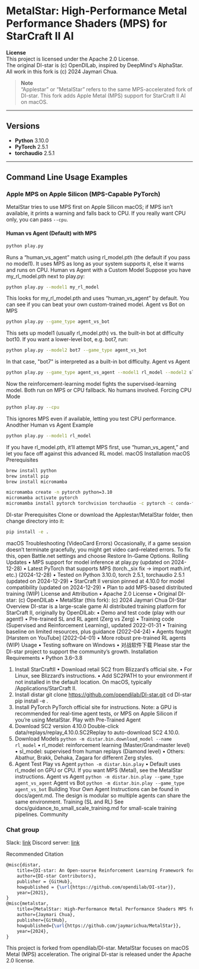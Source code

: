 # MetalStar: High-Performance Metal Performance Shaders (MPS) for StarCraft II AI
**License**  
This project is licensed under the Apache 2.0 License.  
The original DI-star is (c) OpenDILab, inspired by DeepMind's AlphaStar.  
All work in this fork is (c) 2024 Jaymari Chua.
> **Note**  
> “Applestar” or “MetalStar” refers to the same MPS-accelerated fork of DI-star. This fork adds Apple Metal (MPS) support for StarCraft II AI on macOS.
---
## Versions
- **Python** 3.10.0
- **PyTorch** 2.5.1
- **torchaudio** 2.5.1
---
## Command Line Usage Examples
### Apple MPS on Apple Silicon (MPS-Capable PyTorch)
MetalStar tries to use MPS first on Apple Silicon macOS; if MPS isn’t available, it prints a warning and falls back to CPU. If you really want CPU only, you can pass `--cpu`.
#### Human vs Agent (Default) with MPS
```bash
python play.py
```
Runs a “human_vs_agent” match using rl_model.pth (the default if you pass no model1). It uses MPS as long as your system supports it, else it warns and runs on CPU.
Human vs Agent with a Custom Model
Suppose you have my_rl_model.pth next to play.py:
```bash
python play.py --model1 my_rl_model
```
This looks for my_rl_model.pth and uses “human_vs_agent” by default. You can see if you can beat your own custom-trained model.
Agent vs Bot on MPS
```bash
python play.py --game_type agent_vs_bot
```
This sets up model1 (usually rl_model.pth) vs. the built-in bot at difficulty bot10. If you want a lower-level bot, e.g. bot7, run:
```bash
python play.py --model2 bot7 --game_type agent_vs_bot
```
In that case, "bot7" is interpreted as a built-in bot difficulty.
Agent vs Agent
```bash
python play.py --game_type agent_vs_agent --model1 rl_model --model2 sl_model
```
Now the reinforcement-learning model fights the supervised-learning model. Both run on MPS or CPU fallback. No humans involved.
Forcing CPU Mode
```bash
python play.py --cpu
```
This ignores MPS even if available, letting you test CPU performance.
Anodther Human vs Agent Example
```bash
python play.py --model1 rl_model
```
If you have rl_model.pth, it’ll attempt MPS first, use “human_vs_agent,” and let you face off against this advanced RL model.
macOS Installation
macOS Prerequisites
```bash
brew install python
brew install pip
brew install micromamba
```
```bash
micromamba create -n pytorch python=3.10
micromamba activate pytorch
micromamba install pytorch torchvision torchaudio -c pytorch -c conda-forge
```
DI-star Prerequisites
Clone or download the Applestar/MetalStar folder, then change directory into it:
```bash
pip install -e .
```
macOS Troubleshooting (VideoCard Errors)
Occasionally, if a game session doesn’t terminate gracefully, you might get video card–related errors. To fix this, open Battle.net settings and choose Restore In-Game Options.
Rolling Updates
	•	MPS support for model inference at play.py (updated on 2024-12-28)
	•	Latest PyTorch that supports MPS (torch._six fix → import math.inf, etc.) (2024-12-28)
	•	Tested on Python 3.10.0, torch 2.5.1, torchaudio 2.5.1 (updated on 2024-12-29)
	•	StarCraft II version pinned at 4.10.0 for model compatibility (updated on 2024-12-29)
	•	Plan to add MPS-based distributed training (WIP)
License and Attribution
	•	Apache 2.0 License
	•	Original DI-star: (c) OpenDILab
	•	MetalStar (this fork): (c) 2024 Jaymari Chua
DI-Star Overview
DI-star is a large-scale game AI distributed training platform for StarCraft II, originally by OpenDILab:
	•	Demo and test code (play with our agent!)
	•	Pre-trained SL and RL agent (Zerg vs Zerg)
	•	Training code (Supervised and Reinforcement Learning), updated 2022-01-31
	•	Training baseline on limited resources, plus guidance (2022-04-24)
	•	Agents fought [Harstem on YouTube] (2022-04-01)
	•	More robust pre-trained RL agents (WIP)
Usage
	•	Testing software on Windows
	•	对战软件下载
Please star the DI-star project to support the community’s growth.
Installation Requirements
	•	Python 3.6–3.8
1. Install StarCraftII
	•	Download retail SC2 from Blizzard’s official site.
	•	For Linux, see Blizzard’s instructions.
	•	Add SC2PATH to your environment if not installed in the default location. On macOS, typically /Applications/StarCraft II.
2. Install distar
git clone https://github.com/opendilab/DI-star.git
cd DI-star
pip install -e .
3. Install PyTorch
PyTorch official site for instructions.
Note: a GPU is recommended for real-time agent tests, or MPS on Apple Silicon if you’re using MetalStar.
Play with Pre-Trained Agent
1. Download SC2 version 4.10.0
Double-click data/replays/replay_4.10.0.SC2Replay to auto-download SC2 4.10.0.
2. Download Models
`python -m distar.bin.download_model --name rl_model`
	•	rl_model: reinforcement learning (Master/Grandmaster level)
	•	sl_model: supervised from human replays (Diamond level)
	•	Others: Abathur, Brakk, Dehaka, Zagara for different Zerg styles.
3. Agent Test
Play vs Agent
`python -m distar.bin.play`
	•	Default uses rl_model on GPU or CPU. If you want MPS (Metal), see the MetalStar instructions.
Agent vs Agent
`python -m distar.bin.play --game_type agent_vs_agent`
Agent vs Bot
`python -m distar.bin.play --game_type agent_vs_bot`
Building Your Own Agent
Instructions can be found in docs/agent.md. The design is modular so multiple agents can share the same environment.
Training (SL and RL)
See docs/guidance_to_small_scale_training.md for small-scale training pipelines.
Community
### Chat group
Slack: [link](https://join.slack.com/t/opendilab/shared_invite/zt-v9tmv4fp-nUBAQEH1_Kuyu_q4plBssQ)
Discord server: [link](https://discord.gg/dkZS2JF56X)

Recommended Citation
```latex
@misc{distar,
    title={DI-star: An Open-sourse Reinforcement Learning Framework for StarCraftII},
    author={DI-star Contributors},
    publisher = {GitHub},
    howpublished = {\url{https://github.com/opendilab/DI-star}},
    year={2021},
}
@misc{metalstar,
    title={MetalStar: High-Performance Metal Performance Shaders MPS for StarCraft II AI},
    author={Jaymari Chua},
    publisher={GitHub},
    howpublished={\url{https://github.com/jaymarichua/MetalStar}},
    year={2024},
}
```
This project is forked from opendilab/DI-star. MetalStar focuses on macOS Metal (MPS) acceleration. The original DI-star is released under the Apache 2.0 license.
